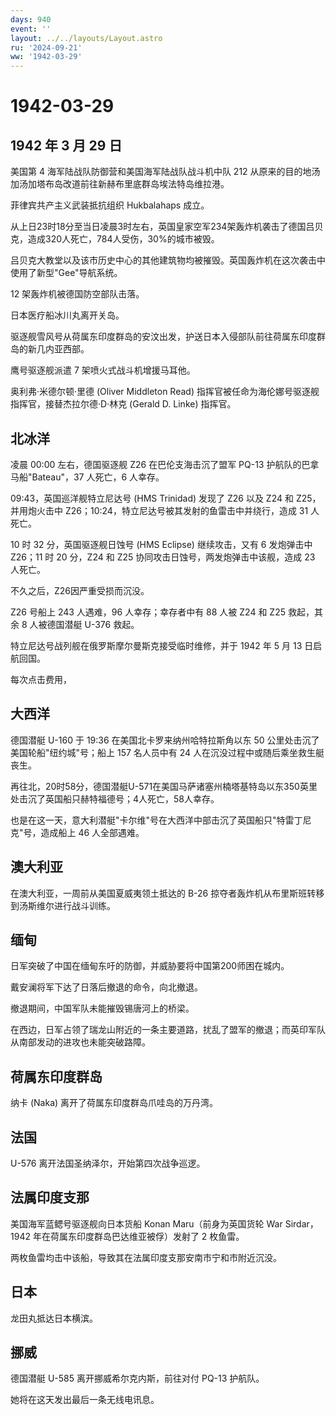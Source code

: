```yaml
---
days: 940
event: ''
layout: ../../layouts/Layout.astro
ru: '2024-09-21'
ww: '1942-03-29'
---
```


# 1942-03-29

## 1942 年 3 月 29 日

美国第 4 海军陆战队防御营和美国海军陆战队战斗机中队 212
从原来的目的地汤加汤加塔布岛改道前往新赫布里底群岛埃法特岛维拉港。

菲律宾共产主义武装抵抗组织 Hukbalahaps 成立。

从上日23时18分至当日凌晨3时左右，英国皇家空军234架轰炸机袭击了德国吕贝克，造成320人死亡，784人受伤，30%的城市被毁。

吕贝克大教堂以及该市历史中心的其他建筑物均被摧毁。英国轰炸机在这次袭击中使用了新型"Gee"导航系统。

12 架轰炸机被德国防空部队击落。

日本医疗船冰川丸离开关岛。

驱逐舰雪风号从荷属东印度群岛的安汶出发，护送日本入侵部队前往荷属东印度群岛的新几内亚西部。

鹰号驱逐舰派遣 7 架喷火式战斗机增援马耳他。

奥利弗·米德尔顿·里德 (Oliver Middleton Read)
指挥官被任命为海伦娜号驱逐舰指挥官，接替杰拉尔德·D·林克 (Gerald D.
Linke) 指挥官。

## 北冰洋

凌晨 00:00 左右，德国驱逐舰 Z26 在巴伦支海击沉了盟军 PQ-13
护航队的巴拿马船"Bateau"，37 人死亡，6 人幸存。

09:43，英国巡洋舰特立尼达号 (HMS Trinidad) 发现了 Z26 以及 Z24 和
Z25，并用炮火击中 Z26；10:24，特立尼达号被其发射的鱼雷击中并绕行，造成
31 人死亡。

10 时 32 分，英国驱逐舰日蚀号 (HMS Eclipse) 继续攻击，又有 6 发炮弹击中
Z26；11 时 20 分，Z24 和 Z25 协同攻击日蚀号，两发炮弹击中该舰，造成 23
人死亡。

不久之后，Z26因严重受损而沉没。

Z26 号船上 243 人遇难，96 人幸存；幸存者中有 88 人被 Z24 和 Z25
救起，其余 8 人被德国潜艇 U-376 救起。

特立尼达号战列舰在俄罗斯摩尔曼斯克接受临时维修，并于 1942 年 5 月 13
日启航回国。

每次点击费用，

## 大西洋

德国潜艇 U-160 于 19:36 在美国北卡罗来纳州哈特拉斯角以东 50
公里处击沉了美国轮船"纽约城"号；船上 157 名人员中有 24
人在沉没过程中或随后乘坐救生艇丧生。

再往北，20时58分，德国潜艇U-571在美国马萨诸塞州楠塔基特岛以东350英里处击沉了英国船只赫特福德号；4人死亡，58人幸存。

也是在这一天，意大利潜艇"卡尔维"号在大西洋中部击沉了英国船只"特雷丁尼克"号，造成船上
46 人全部遇难。

## 澳大利亚

在澳大利亚，一周前从美国夏威夷领土抵达的 B-26
掠夺者轰炸机从布里斯班转移到汤斯维尔进行战斗训练。

## 缅甸

日军突破了中国在缅甸东吁的防御，并威胁要将中国第200师困在城内。

戴安澜将军下达了日落后撤退的命令，向北撤退。

撤退期间，中国军队未能摧毁锡唐河上的桥梁。

在西边，日军占领了瑞龙山附近的一条主要道路，扰乱了盟军的撤退；而英印军队从南部发动的进攻也未能突破路障。

## 荷属东印度群岛

纳卡 (Naka) 离开了荷属东印度群岛爪哇岛的万丹湾。

## 法国

U-576 离开法国圣纳泽尔，开始第四次战争巡逻。

## 法属印度支那

美国海军蓝鳃号驱逐舰向日本货船 Konan Maru（前身为英国货轮 War
Sirdar，1942 年在荷属东印度群岛巴达维亚被俘）发射了 2 枚鱼雷。

两枚鱼雷均击中该船，导致其在法属印度支那安南市宁和市附近沉没。

## 日本

龙田丸抵达日本横滨。

## 挪威

德国潜艇 U-585 离开挪威希尔克内斯，前往对付 PQ-13 护航队。

她将在这天发出最后一条无线电讯息。